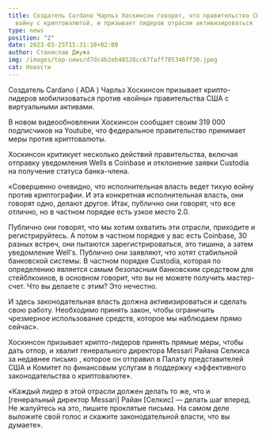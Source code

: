 ```yaml
---
title: Создатель Cardano Чарльз Хоскинсон говорит, что правительство США ведет
  войну с криптовалютой, и призывает лидеров отрасли активизироваться
type: news
position: "2"
date: 2023-03-25T15:31:18+02:00
author: Станислав Джужа
img: /images/top-news/d7dc4b2eb48528cc67faff705346ff30.jpeg
cat: Новости
---
```

Создатель Cardano ( ADA ) Чарльз Хоскинсон призывает крипто-лидеров мобилизоваться против «войны» правительства США с виртуальными активами.

В новом видеообновлении Хоскинсон сообщает своим 319 000 подписчиков на Youtube, что федеральное правительство принимает меры против криптовалюты.

Хоскинсон критикует несколько действий правительства, включая отправку уведомления Wells в Coinbase и отклонение заявки Custodia на получение статуса банка-члена.

«Совершенно очевидно, что исполнительная власть ведет тихую войну против криптографии. И эта конкретная исполнительная власть, они говорят одно, делают другое. Итак, публично они говорят, что все отлично, но в частном порядке есть узкое место 2.0.

Публично они говорят, что мы хотим охватить эти отрасли, приходите и регистрируйтесь. А потом в частном порядке у вас есть Coinbase, 30 разных встреч, они пытаются зарегистрироваться, это тишина, а затем уведомление Well's. Публично они заявляют, что хотят стабильной банковской системы. В частном порядке Custodia, которая по определению является самым безопасным банковским средством для стейблкоинов, в основном говорит, что вы не можете получить мастер-счет. Что вы делаете с этим? Это нечестно.

И здесь законодательная власть должна активизироваться и сделать свою работу. Необходимо принять закон, чтобы ограничить чрезмерное использование средств, которое мы наблюдаем прямо сейчас».

Хоскинсон призывает крипто-лидеров принять прямые меры, чтобы дать отпор, и хвалит генерального директора Messari Райана Селкиса за недавнее письмо , которое он отправил в Палату представителей США и Комитет по финансовым услугам в поддержку «эффективного законодательства о криптовалюте».

«Каждый лидер в этой отрасли должен делать то же, что и \[генеральный директор Messari] Райан \[Селкис] — делать шаг вперед. Не жалуйтесь на это, пишите проклятые письма. На самом деле выложите свой голос и скажите законодательной власти, что вы думаете».